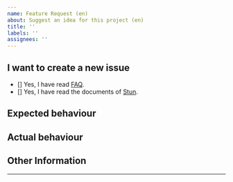 ```yaml
---
name: Feature Request (en)
about: Suggest an idea for this project (en)
title: ''
labels: ''
assignees: ''
---
```


<!-- Note: Please follow this issue template to provide relevant information -->

## I want to create a new issue

<!-- Change [] to [x] to select -->
- [] Yes, I have read [FAQ](https://github.com/liuyib/hexo-theme-stun/blob/master/FAQ.md).
- [] Yes, I have read the documents of [Stun](https://liuyib.github.io/hexo-theme-stun/).

## Expected behaviour


## Actual behaviour


## Other Information


---

<!--
Like hexo-theme-stun? Please consider starring the repo to support it! Your support is my biggest encouragement!
-->

